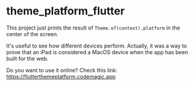 # theme_platform_flutter

This project just prints the result of `Theme.of(context).platform` in the center of the screen.

It's useful to see how different devices perform. Actually, it was a way to prove that an iPad is considered a MacOS device when the app has been built for the web.

Do you want to use it online? Check this link: https://flutterthemeplatform.codemagic.app
